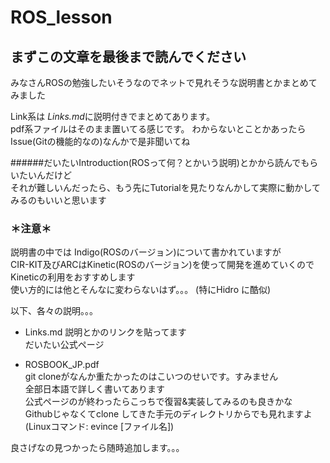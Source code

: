 # ROS_lesson
## まずこの文章を最後まで読んでください

みなさんROSの勉強したいそうなのでネットで見れそうな説明書とかまとめてみました  

Link系は *Links.md*に説明付きでまとめてあります。  
pdf系ファイルはそのまま置いてる感じです。
わからないとことかあったらIssue(Gitの機能的なの)なんかで是非聞いてね  

######だいたいIntroduction(ROSって何？とかいう説明)とかから読んでもらいたいんだけど  
それが難しいんだったら、もう先にTutorialを見たりなんかして実際に動かしてみるのもいいと思います  

### ＊注意＊
説明書の中では Indigo(ROSのバージョン)について書かれていますが  
CIR-KIT及びARCはKinetic(ROSのバージョン)を使って開発を進めていくので  
Kineticの利用をおすすめします  
使い方的には他とそんなに変わらないはず。。。
(特にHidro に酷似)  

以下、各々の説明。。。

* Links.md
説明とかのリンクを貼ってます  
だいたい公式ページ  

* ROSBOOK_JP.pdf  
git cloneがなんか重たかったのはこいつのせいです。すみません  
全部日本語で詳しく書いてあります  
公式ページのが終わったらこっちで復習&実装してみるのも良きかな  
Githubじゃなくてclone してきた手元のディレクトリからでも見れますよ  
(Linuxコマンド: evince [ファイル名])  


良さげなの見つかったら随時追加します。。。  
